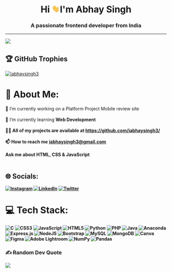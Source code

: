 # <div align="center"> Hi <img src="https://github.com/ankitwarbhe/ankitwarbhe/blob/master/Hi.gif" width="25px">I'm Abhay Singh</div>
<h3 align="center">A passionate frontend developer from India</h3>

---
[![](https://visitcount.itsvg.in/api?id=iabhaysingh3&icon=0&color=0)](https://visitcount.itsvg.in)

## 🏆 GitHub Trophies
<p align="left"> <a href="https://github.com/ryo-ma/github-profile-trophy"><img src="https://github-profile-trophy.vercel.app/?username=iabhaysingh3" alt="iabhaysingh3" /></a> </p>


# 💫 About Me:
🔭 I’m currently working on a Platform Project Mobile review site<br><br>🌱 I’m currently learning <b>Web Development<br><br>👨‍💻 All of my projects are available at https://github.com/iabhaysingh3/<br><br>📫 How to reach me iabhaysingh3@gmail.com<br><br>Ask me about HTML, CSS & JavaScript<br><br>


## 🌐 Socials:
[![Instagram](https://img.shields.io/badge/Instagram-%23E4405F.svg?logo=Instagram&logoColor=white)](https://instagram.com/iabhaysingh3) [![LinkedIn](https://img.shields.io/badge/LinkedIn-%230077B5.svg?logo=linkedin&logoColor=white)](https://linkedin.com/in/abhaysingh3) [![Twitter](https://img.shields.io/badge/Twitter-%231DA1F2.svg?logo=Twitter&logoColor=white)](https://twitter.com/iabhaysingh3) 

# 💻 Tech Stack:
![C](https://img.shields.io/badge/c-%2300599C.svg?style=flat&logo=c&logoColor=white) ![CSS3](https://img.shields.io/badge/css3-%231572B6.svg?style=flat&logo=css3&logoColor=white) ![JavaScript](https://img.shields.io/badge/javascript-%23323330.svg?style=flat&logo=javascript&logoColor=%23F7DF1E) ![HTML5](https://img.shields.io/badge/html5-%23E34F26.svg?style=flat&logo=html5&logoColor=white) ![Python](https://img.shields.io/badge/python-3670A0?style=flat&logo=python&logoColor=ffdd54) ![PHP](https://img.shields.io/badge/php-%23777BB4.svg?style=flat&logo=php&logoColor=white) ![Java](https://img.shields.io/badge/java-%23ED8B00.svg?style=flat&logo=java&logoColor=white) ![Anaconda](https://img.shields.io/badge/Anaconda-%2344A833.svg?style=flat&logo=anaconda&logoColor=white) ![Express.js](https://img.shields.io/badge/express.js-%23404d59.svg?style=flat&logo=express&logoColor=%2361DAFB) ![NodeJS](https://img.shields.io/badge/node.js-6DA55F?style=flat&logo=node.js&logoColor=white) ![Bootstrap](https://img.shields.io/badge/bootstrap-%23563D7C.svg?style=flat&logo=bootstrap&logoColor=white) ![MySQL](https://img.shields.io/badge/mysql-%2300f.svg?style=flat&logo=mysql&logoColor=white) ![MongoDB](https://img.shields.io/badge/MongoDB-%234ea94b.svg?style=flat&logo=mongodb&logoColor=white) ![Canva](https://img.shields.io/badge/Canva-%2300C4CC.svg?style=flat&logo=Canva&logoColor=white) 	![Figma](https://img.shields.io/badge/figma-%23F24E1E.svg?style=flat&logo=figma&logoColor=white) ![Adobe Lightroom](https://img.shields.io/badge/Adobe%20Lightroom-31A8FF.svg?style=flat&logo=Adobe%20Lightroom&logoColor=white) ![NumPy](https://img.shields.io/badge/numpy-%23013243.svg?style=flat&logo=numpy&logoColor=white) ![Pandas](https://img.shields.io/badge/pandas-%23150458.svg?style=flat&logo=pandas&logoColor=white)




### ✍️ Random Dev Quote
![](https://quotes-github-readme.vercel.app/api?type=vetical&theme=radical)


